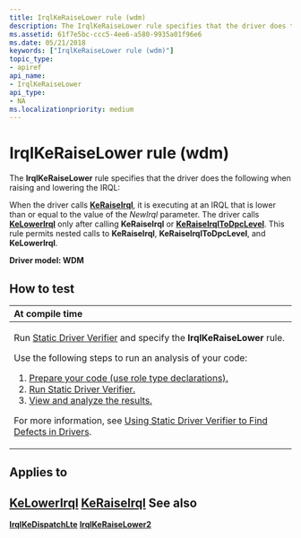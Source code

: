 ```yaml
---
title: IrqlKeRaiseLower rule (wdm)
description: The IrqlKeRaiseLower rule specifies that the driver does the following when raising and lowering the IRQL When the driver calls KeRaiseIrql, it is executing at an IRQL that is lower than or equal to the value of the NewIrql parameter.The driver calls KeLowerIrql only after calling KeRaiseIrql or KeRaiseIrqlToDpcLevel.
ms.assetid: 61f7e5bc-ccc5-4ee6-a580-9935a01f96e6
ms.date: 05/21/2018
keywords: ["IrqlKeRaiseLower rule (wdm)"]
topic_type:
- apiref
api_name:
- IrqlKeRaiseLower
api_type:
- NA
ms.localizationpriority: medium
---
```


# IrqlKeRaiseLower rule (wdm)


The **IrqlKeRaiseLower** rule specifies that the driver does the following when raising and lowering the IRQL:

When the driver calls [**KeRaiseIrql**](/windows-hardware/drivers/ddi/wdm/nf-wdm-keraiseirql), it is executing at an IRQL that is lower than or equal to the value of the *NewIrql* parameter.
The driver calls [**KeLowerIrql**](/windows-hardware/drivers/ddi/wdm/nf-wdm-kelowerirql) only after calling **KeRaiseIrql** or [**KeRaiseIrqlToDpcLevel**](/windows-hardware/drivers/ddi/wdm/nf-wdm-keraiseirqltodpclevel).
This rule permits nested calls to **KeRaiseIrql**, **KeRaiseIrqlToDpcLevel**, and **KeLowerIrql**.

**Driver model: WDM**

How to test
-----------

<table>
<colgroup>
<col width="100%" />
</colgroup>
<thead>
<tr class="header">
<th align="left">At compile time</th>
</tr>
</thead>
<tbody>
<tr class="odd">
<td align="left"><p>Run <a href="https://docs.microsoft.com/windows-hardware/drivers/devtest/static-driver-verifier" data-raw-source="[Static Driver Verifier](./static-driver-verifier.md)">Static Driver Verifier</a> and specify the <strong>IrqlKeRaiseLower</strong> rule.</p>
Use the following steps to run an analysis of your code:
<ol>
<li><a href="https://docs.microsoft.com/windows-hardware/drivers/devtest/using-static-driver-verifier-to-find-defects-in-drivers#preparing-your-source-code" data-raw-source="[Prepare your code (use role type declarations).](./using-static-driver-verifier-to-find-defects-in-drivers.md#preparing-your-source-code)">Prepare your code (use role type declarations).</a></li>
<li><a href="https://docs.microsoft.com/windows-hardware/drivers/devtest/using-static-driver-verifier-to-find-defects-in-drivers#running-static-driver-verifier" data-raw-source="[Run Static Driver Verifier.](./using-static-driver-verifier-to-find-defects-in-drivers.md#running-static-driver-verifier)">Run Static Driver Verifier.</a></li>
<li><a href="https://docs.microsoft.com/windows-hardware/drivers/devtest/using-static-driver-verifier-to-find-defects-in-drivers#viewing-and-analyzing-the-results" data-raw-source="[View and analyze the results.](./using-static-driver-verifier-to-find-defects-in-drivers.md#viewing-and-analyzing-the-results)">View and analyze the results.</a></li>
</ol>
<p>For more information, see <a href="https://docs.microsoft.com/windows-hardware/drivers/devtest/using-static-driver-verifier-to-find-defects-in-drivers" data-raw-source="[Using Static Driver Verifier to Find Defects in Drivers](./using-static-driver-verifier-to-find-defects-in-drivers.md)">Using Static Driver Verifier to Find Defects in Drivers</a>.</p></td>
</tr>
</tbody>
</table>

Applies to
----------

[**KeLowerIrql**](/windows-hardware/drivers/ddi/wdm/nf-wdm-kelowerirql)
[**KeRaiseIrql**](/windows-hardware/drivers/ddi/wdm/nf-wdm-keraiseirql)
See also
--------

[**IrqlKeDispatchLte**](wdm-irqlkedispatchlte.md)
[**IrqlKeRaiseLower2**](wdm-irqlkeraiselower2.md)
 

